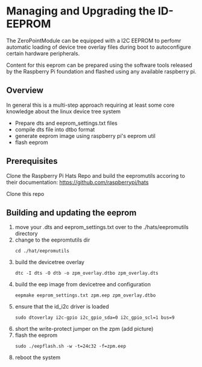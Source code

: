 # Managing and Upgrading the ID-EEPROM

The ZeroPointModule can be equipped with a I2C EEPROM to perfomr automatic loading of device tree overlay files during boot to autoconfigure certain hardware peripherals.

Content for this eeprom can be prepared using the software tools released by the Raspberry Pi foundation and flashed using any available raspberry pi.

## Overview

In general this is a multi-step approach requiring at least some core knowledge about the linux device tree system

- Prepare dts and eeprom_settings.txt files
- compile dts file into dtbo format
- generate eeprom image using raspberry pi's eeprom util
- flash eeprom

## Prerequisites

Clone the Raspberry Pi Hats Repo and build the eepromutils accoring to their documentation:
https://github.com/raspberrypi/hats

Clone this repo 

## Building and updating the eeprom

1. move your .dts and eeprom_settings.txt over to the ./hats/eepromutils directory
2. change to the eepromtutils dir
    ```
    cd ./hat/eepromutils
    ```
3. build the devicetree overlay 
   ```
   dtc -I dts -O dtb -o zpm_overlay.dtbo zpm_overlay.dts
   ```
4. build the eep image from devicetree and configuration 
    ```
    eepmake eeprom_settings.txt zpm.eep zpm_overlay.dtbo
    ```
5. ensure that the id_i2c driver is loaded 
    ```
    sudo dtoverlay i2c-gpio i2c_gpio_sda=0 i2c_gpio_scl=1 bus=9
    ```
6. short the write-protect jumper on the zpm (add picture)
7. flash the eeprom 
    ```
    sudo ./eepflash.sh -w -t=24c32 -f=zpm.eep
    ```
8. reboot the system
